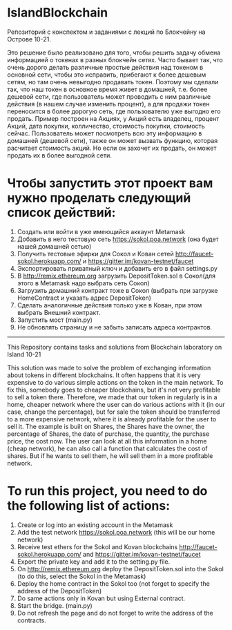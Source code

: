# IslandBlockchain
Репозиторий с конспектом и заданиями с лекций по Блокчейну на Острове 10-21.

Это решение было реализовано для того, чтобы решить задачу обмена информацией о токенах в разных блокчейн сетях.
Часто бывает так, что очень дорого делать различные простые действия над токеном в основной сети, чтобы это исправить, прибегают к более дешевым сетям, но там очень невыгодно продавать токен.
Поэтому мы сделали так, что наш токен в основное время живет в домашней, т.е. более дешевой сети, где пользователь может проводить с ним различные действия (в нашем случае изменить процент), а для продажи токен переносится в более дорогую сеть, где пользователю уже выгодно его продать.
Пример построен на Акциях, у Акций есть владелец, процент Акций, дата покупки, колличество, стоимость покупки, стоимость сейчас.
Пользователь может посмотреть всю эту информацию в домашней (дешевой сети), также он может вызвать функцию, которая расчитает стоимость акций.
Но если он захочет их продать, он может продать их в более выгодной сети.

# Чтобы запустить этот проект вам нужно проделать следующий список действий:

1. Создать или войти в уже имеющийся аккаунт Metamask
2. Добавить в него тестовую сеть https://sokol.poa.network (она будет нашей домашней сетью)
3. Получить тестовые эфирки для Сокол и Кован сетей http://faucet-sokol.herokuapp.com/ и https://gitter.im/kovan-testnet/faucet
4. Экспортировать приватный ключ и добавить его в файл settings.py
5. В http://remix.ethereum.org загрузить DepositToken.sol в Сокол(для этого в Metamask надо выбрать сеть Cокол)
6. Загрузить домашний контракт тоже в Сокол (выбрать при загрузке HomeContract и указать адрес DepositToken)
7. Сделать аналогичные действия только уже в Кован, при этом выбрать Внешний контракт.
8. Запустить мост (main.py)
9. Не обновлять страницу и не забыть записать адреса контрактов.

-------------------------------------------------------------------------
This Repository contains tasks and solutions from Blockchain laboratory on Island 10-21

This solution was made to solve the problem of exchanging information about tokens in different blockchains.
It often happens that it is very expensive to do various simple actions on the token in the main network. To fix this, somebody goes to cheaper blockchains, but it's not very profitable to sell a token there.
Therefore, we made that our token in regularly is in a home, cheaper network where the user can do various actions with it (in our case, change the percentage), but for sale the token should be transferred to a more expensive network, where it is already profitable for the user to sell it.
The example is built on Shares, the Shares have the owner, the percentage of Shares, the date of purchase, the quantity, the purchase price, the cost now.
The user can look at all this information in a home (cheap network), he can also call a function that calculates the cost of shares.
But if he wants to sell them, he will sell them in a more profitable network.

# To run this project, you need to do the following list of actions:
1. Create or log into an existing account in the Metamask
2. Add the test network https://sokol.poa.network (this will be our home network)
3. Receive test ethers for the Sokol and Kovan blockchains http://faucet-sokol.herokuapp.com/ and https://gitter.im/kovan-testnet/faucet
4. Export the private key and add it to the setting.py file.
5. On http://remix.ethereum.org deploy the DepositToken.sol into the Sokol (to do this, select the Sokol in the Metamask)
6. Deploy the home contract in the Sokol too (not forget to specify the address of the DepositToken)
7. Do same actions only in Kovan but using External contract.
8. Start the bridge. (main.py)
9. Do not refresh the page and do not forget to write the address of the contracts.
